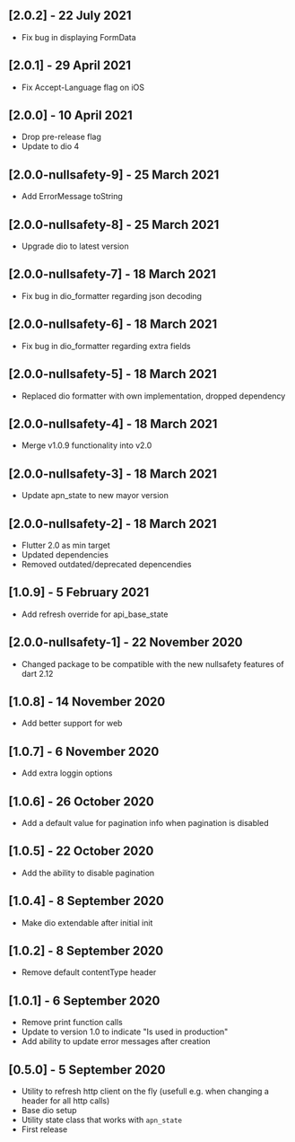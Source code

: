 ## [2.0.2] - 22 July 2021

* Fix bug in displaying FormData
## [2.0.1] - 29 April 2021

* Fix Accept-Language flag on iOS

## [2.0.0] - 10 April 2021

* Drop pre-release flag
* Update to dio 4

## [2.0.0-nullsafety-9] - 25 March 2021

* Add ErrorMessage toString

## [2.0.0-nullsafety-8] - 25 March 2021

* Upgrade dio to latest version

## [2.0.0-nullsafety-7] - 18 March 2021

* Fix bug in dio_formatter regarding json decoding

## [2.0.0-nullsafety-6] - 18 March 2021

* Fix bug in dio_formatter regarding extra fields

## [2.0.0-nullsafety-5] - 18 March 2021

* Replaced dio formatter with own implementation, dropped dependency

## [2.0.0-nullsafety-4] - 18 March 2021

* Merge v1.0.9 functionality into v2.0

## [2.0.0-nullsafety-3] - 18 March 2021

* Update apn_state to new mayor version

## [2.0.0-nullsafety-2] - 18 March 2021

* Flutter 2.0 as min target
* Updated dependencies
* Removed outdated/deprecated depencendies

## [1.0.9] - 5 February 2021

* Add refresh override for api_base_state

## [2.0.0-nullsafety-1] - 22 November 2020

* Changed package to be compatible with the new nullsafety features of dart 2.12

## [1.0.8] - 14 November 2020

* Add better support for web

## [1.0.7] - 6 November 2020

* Add extra loggin options

## [1.0.6] - 26 October 2020

* Add a default value for pagination info when pagination is disabled

## [1.0.5] - 22 October 2020

* Add the ability to disable pagination

## [1.0.4] - 8 September 2020

* Make dio extendable after initial init

## [1.0.2] - 8 September 2020

* Remove default contentType header

## [1.0.1] - 6 September 2020

* Remove print function calls
* Update to version 1.0 to indicate "Is used in production"
* Add ability to update error messages after creation

## [0.5.0] - 5 September 2020

* Utility to refresh http client on the fly (usefull e.g. when changing a header for all http calls)
* Base dio setup
* Utility state class that works with `apn_state`
* First release
